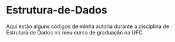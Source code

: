 # Estrutura-de-Dados
Aqui estão alguns códigos de minha autoria durante a disciplina de Estrutura de Dados no meu curso de graduação na UFC.
